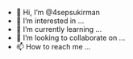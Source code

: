 - 👋 Hi, I’m @4sepsukirman
- 👀 I’m interested in ...
- 🌱 I’m currently learning ...
- 💞️ I’m looking to collaborate on ...
- 📫 How to reach me ...

<!---
4sepsukirman/4sepsukirman is a ✨ special ✨ repository because its `README.md` (this file) appears on your GitHub profile.
You can click the Preview link to take a look at your changes.
--->
